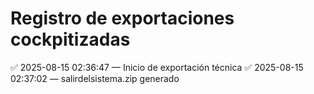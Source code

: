 # Registro de exportaciones cockpitizadas

✅ 2025-08-15 02:36:47 — Inicio de exportación técnica
✅ 2025-08-15 02:37:02 — salirdelsistema.zip generado
